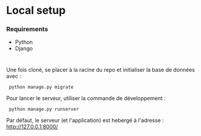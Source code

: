 # Local setup
### Requirements
- Python
- Django
#

Une fois cloné, se placer à la racine du repo et initialiser la base de données avec :

```
 python manage.py migrate
```

Pour lancer le serveur, utiliser la commande de développement :
```
 python manage.py runserver
```

Par défaut, le serveur (et l'application) est hebergé à l'adresse : http://127.0.0.1:8000/
